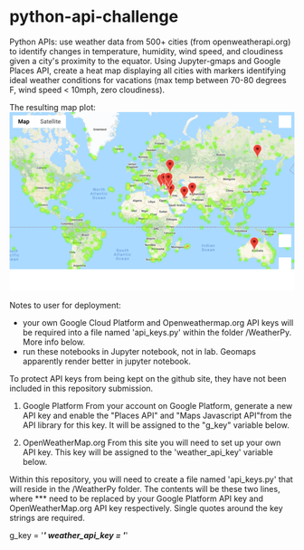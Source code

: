 # python-api-challenge
Python APIs: use weather data from 500+ cities (from openweatherapi.org) to identify changes in temperature, humidity, wind speed, and cloudiness given a city's proximity to the equator.  Using Jupyter-gmaps and Google Places API, create a heat map displaying all cities with markers identifying ideal weather conditions for vacations (max temp between 70-80 degrees F, wind speed < 10mph, zero cloudiness).

The resulting map plot:
![heatmap](WeatherPy/output_data/HotelMarkersVacation.png)

Notes to user for deployment:
*  your own Google Cloud Platform and Openweathermap.org API keys will be required into a file named 'api_keys.py' within the folder /WeatherPy.  More info below.
*  run these notebooks in Jupyter notebook, not in lab.  Geomaps apparently render better in jupyter notebook.

To protect API keys from being kept on the github site, they have not been included in this repository submission.

1. Google Platform
From your account on Google Platform, generate a new API key and enable the "Places API" and "Maps Javascript API"from the API library for this key.  It will be assigned to the "g_key" variable below.

2. OpenWeatherMap.org
From this site you will need to set up your own API key.  This key will be assigned to the 'weather_api_key' variable below.

Within this repository, you will need to create a file named 'api_keys.py' that will reside in the /WeatherPy folder.  The contents will be these two lines, where *** need to be replaced by your Google Platform API key and OpenWeatherMap.org API key respectively. Single quotes around the key strings are required.

g_key = '***'
weather_api_key = '***'
